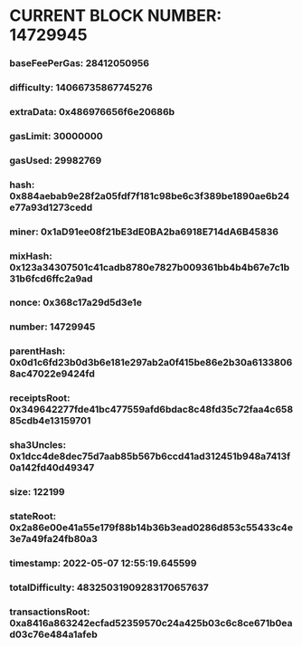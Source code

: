 # CURRENT BLOCK NUMBER: 14729945

### baseFeePerGas: 28412050956
### difficulty: 14066735867745276
### extraData: 0x486976656f6e20686b
### gasLimit: 30000000
### gasUsed: 29982769
### hash: 0x884aebab9e28f2a05fdf7f181c98be6c3f389be1890ae6b24e77a93d1273cedd
### miner: 0x1aD91ee08f21bE3dE0BA2ba6918E714dA6B45836
### mixHash: 0x123a34307501c41cadb8780e7827b009361bb4b4b67e7c1b31b6fcd6ffc2a9ad
### nonce: 0x368c17a29d5d3e1e
### number: 14729945
### parentHash: 0x0d1c6fd23b0d3b6e181e297ab2a0f415be86e2b30a61338068ac47022e9424fd
### receiptsRoot: 0x349642277fde41bc477559afd6bdac8c48fd35c72faa4c65885cdb4e13159701
### sha3Uncles: 0x1dcc4de8dec75d7aab85b567b6ccd41ad312451b948a7413f0a142fd40d49347
### size: 122199
### stateRoot: 0x2a86e00e41a55e179f88b14b36b3ead0286d853c55433c4e3e7a49fa24fb80a3
### timestamp: 2022-05-07 12:55:19.645599
### totalDifficulty: 48325031909283170657637
### transactionsRoot: 0xa8416a863242ecfad52359570c24a425b03c6c8ce671b0ead03c76e484a1afeb
